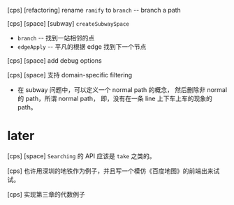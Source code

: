 [cps] [refactoring] rename `ramify` to `branch` -- branch a path

[cps] [space] [subway] `createSubwaySpace`

- `branch` -- 找到一站相邻的点
- `edgeApply` -- 平凡的根据 edge 找到下一个节点

[cps] [space] add debug options

[cps] [space] 支持 domain-specific filtering

- 在 subway 问题中，可以定义一个 normal path 的概念，
  然后删除非 normal 的 path，所谓 normal path，
  即，没有在一条 line 上下车上车的现象的 path。

# later

[cps] [space] `Searching` 的 API 应该是 `take` 之类的。

[cps] 也许用深圳的地铁作为例子，并且写一个模仿《百度地图》的前端出来试试。

[cps] 实现第三章的代数例子
